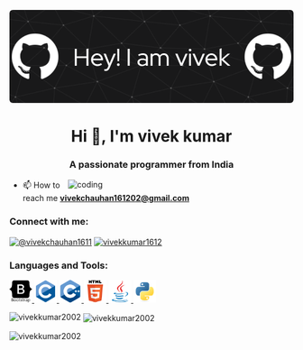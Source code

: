 ![logo](https://github.com/vivekkumar2002/vivekkumar2002/blob/main/github-header-image%20(2).png)
<h1 align="center"> Hi 👋, I'm vivek kumar</h1>
<h3 align="center">A passionate programmer from India</h3>

<img align="right" alt="coding" width="400" src="https://user-images.githubusercontent.com/55389276/140866485-8fb1c876-9a8f-4d6a-98dc-08c4981eaf70.gif">

<!-- <p align="left"> <img src="https://komarev.com/ghpvc/?username=vivekkumar2002&label=Profile%20views&color=0e75b6&style=flat" alt="vivekkumar2002" /> </p> -->

- 📫 How to reach me **vivekchauhan161202@gmail.com**

<h3 align="left">Connect with me:</h3>
<p align="left">
<a href="https://www.hackerrank.com/@vivekchauhan1611" target="blank"><img align="center" src="https://raw.githubusercontent.com/rahuldkjain/github-profile-readme-generator/master/src/images/icons/Social/hackerrank.svg" alt="@vivekchauhan1611" height="30" width="40" /></a>
<a href="https://www.leetcode.com/vivekkumar1612" target="blank"><img align="center" src="https://raw.githubusercontent.com/rahuldkjain/github-profile-readme-generator/master/src/images/icons/Social/leet-code.svg" alt="vivekkumar1612" height="30" width="40" /></a>
</p>

<h3 align="left">Languages and Tools:</h3>
<p align="left"> <a href="https://getbootstrap.com" target="_blank" rel="noreferrer"> <img src="https://raw.githubusercontent.com/devicons/devicon/master/icons/bootstrap/bootstrap-plain-wordmark.svg" alt="bootstrap" width="40" height="40"/> </a> <a href="https://www.cprogramming.com/" target="_blank" rel="noreferrer"> <img src="https://raw.githubusercontent.com/devicons/devicon/master/icons/c/c-original.svg" alt="c" width="40" height="40"/> </a> <a href="https://www.w3schools.com/cpp/" target="_blank" rel="noreferrer"> <img src="https://raw.githubusercontent.com/devicons/devicon/master/icons/cplusplus/cplusplus-original.svg" alt="cplusplus" width="40" height="40"/> </a> <a href="https://www.w3.org/html/" target="_blank" rel="noreferrer"> <img src="https://raw.githubusercontent.com/devicons/devicon/master/icons/html5/html5-original-wordmark.svg" alt="html5" width="40" height="40"/> </a> <a href="https://www.java.com" target="_blank" rel="noreferrer"> <img src="https://raw.githubusercontent.com/devicons/devicon/master/icons/java/java-original.svg" alt="java" width="40" height="40"/> </a> <a href="https://www.python.org" target="_blank" rel="noreferrer"> <img src="https://raw.githubusercontent.com/devicons/devicon/master/icons/python/python-original.svg" alt="python" width="40" height="40"/> </a> </p>

<p><img align="left" src="https://github-readme-stats.vercel.app/api/top-langs?username=vivekkumar2002&show_icons=true&locale=en&layout=compact" alt="vivekkumar2002" /></p>

<p>&nbsp;<img align="center" src="https://github-readme-stats.vercel.app/api?username=vivekkumar2002&show_icons=true&locale=en" alt="vivekkumar2002" /></p>

<p><img align="center" src="https://github-readme-streak-stats.herokuapp.com/?user=vivekkumar2002&" alt="vivekkumar2002" /></p>
